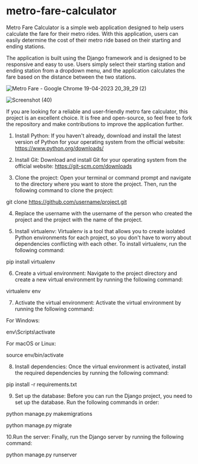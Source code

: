 # metro-fare-calculator



Metro Fare Calculator is a simple web application designed to help users calculate the fare for their metro rides. With this application, users can easily determine the cost of their metro ride based on their starting and ending stations.



The application is built using the Django framework and is designed to be responsive and easy to use. Users simply select their starting station and ending station from a dropdown menu, and the application calculates the fare based on the distance between the two stations.


![Metro Fare - Google Chrome 19-04-2023 20_39_29 (2)](https://user-images.githubusercontent.com/130206125/233120574-f736e375-7014-452c-b1e9-cc00664972f8.png)

![Screenshot (40)](https://user-images.githubusercontent.com/130206125/233118575-af100009-d9e5-47f9-8d16-b4e9e46a37f9.png)


If you are looking for a reliable and user-friendly metro fare calculator, this project is an excellent choice. It is free and open-source, so feel free to fork the repository and make contributions to improve the application further.

1. Install Python: If you haven't already, download and install the latest version of Python for your operating system from the official website: https://www.python.org/downloads/

2. Install Git: Download and install Git for your operating system from the official website: https://git-scm.com/downloads

3. Clone the project: Open your terminal or command prompt and navigate to the directory where you want to store the project. Then, run the following command to clone the project:

git clone https://github.com/username/project.git

4. Replace the username with the username of the person who created the project and the project with the name of the project.

5. Install virtualenv: Virtualenv is a tool that allows you to create isolated Python environments for each project, so you don't have to worry about dependencies conflicting with each other. To install virtualenv, run the following command:

pip install virtualenv

6. Create a virtual environment: Navigate to the project directory and create a new virtual environment by running the following command:

virtualenv env

7. Activate the virtual environment: Activate the virtual environment by running the following command:

For Windows:

env\Scripts\activate

For macOS or Linux:

source env/bin/activate

8. Install dependencies: Once the virtual environment is activated, install the required dependencies by running the following command:

pip install -r requirements.txt

9. Set up the database: Before you can run the Django project, you need to set up the database. Run the following commands in order:

python manage.py makemigrations

python manage.py migrate

10.Run the server: Finally, run the Django server by running the following command:

python manage.py runserver
